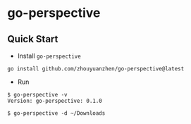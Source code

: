 # go-perspective

## Quick Start

- Install `go-perspective`

```shell
go install github.com/zhouyuanzhen/go-perspective@latest
```

- Run

```shell
$ go-perspective -v
Version: go-perspective: 0.1.0

$ go-perspective -d ~/Downloads
```
